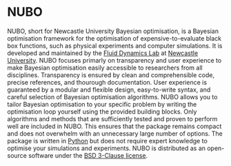 # NUBO

NUBO, short for Newcastle University Bayesian optimisation, is a Bayesian
optimisation framework for the optimisation of expensive-to-evaluate black box
functions, such as physical experiments and computer simulations. It is
developed and maintained by the
[Fluid Dynamics Lab](https://www.experimental-fluid-dynamics.com) at
[Newcastle University](https://www.ncl.ac.uk). NUBO focuses primarly on
transparency and user experience to make Bayesian optimisation easily
accessible to researchers from all disciplines. Transparency is ensured by
clean and comprehensible code, precise references, and thourough documentation.
User experience is guaranteed by a modular and flexible design, easy-to-write
syntax, and careful selection of Bayesian optimisation algorithms. NUBO allows
you to tailor Bayesian optimisation to your specific problem by writing the
optimisation loop yourself using the provided building blocks. Only algorithms
and methods that are sufficiently tested and proven to perform well are
included in NUBO. This ensures that the package remains compact and does not
overwhelm with an unnecessary large number of options. The package is written
in [Python](https://www.python.org) but does not require expert knowledge to
optimise your simulations and experiments. NUBO is distributed as an
open-source software under the
[BSD 3-Clause license](https://joinup.ec.europa.eu/licence/bsd-3-clause-new-or-revised-license).